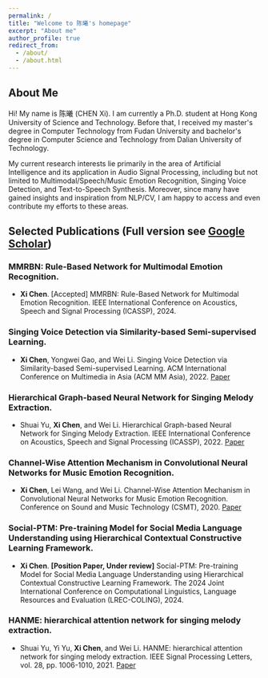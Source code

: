 ```yaml
---
permalink: /
title: "Welcome to 陈曦's homepage"
excerpt: "About me"
author_profile: true
redirect_from: 
  - /about/
  - /about.html
---
```



About Me
------

Hi! My name is 陈曦 (CHEN Xi). I am currently a Ph.D. student at Hong Kong University of Science and Technology. Before that, I received my master's degree in Computer Technology from Fudan University and bachelor's degree in Computer Science and Technology from Dalian University of Technology.

My current research interests lie primarily in the area of Artificial Intelligence and its application in Audio Signal Processing, including but not limited to Multimodal/Speech/Music Emotion Recognition, Singing Voice Detection, and Text-to-Speech Synthesis. Moreover, since many have gained insights and inspiration from NLP/CV, I am happy to access and even contribute my efforts to these areas.


<!-- News
------ -->

Selected Publications (Full version see [Google Scholar](https://scholar.google.com/citations?user=2n3CpQEAAAAJ&hl=zh-CN))
------

### MMRBN: Rule-Based Network for Multimodal Emotion Recognition.
* **Xi Chen**. [Accepted] MMRBN: Rule-Based Network for Multimodal Emotion Recognition. IEEE International Conference on Acoustics, Speech and Signal Processing (ICASSP), 2024. 
<!-- * [Paper](../files/MMRBN.pdf)  -->

### Singing Voice Detection via Similarity-based Semi-supervised Learning.
* **Xi Chen**, Yongwei Gao, and Wei Li. Singing Voice Detection via Similarity-based Semi-supervised Learning. ACM International Conference on Multimedia in Asia (ACM MM Asia), 2022. [Paper](https://dl.acm.org/doi/abs/10.1145/3551626.3564963)

### Hierarchical Graph-based Neural Network for Singing Melody Extraction.
* Shuai Yu, **Xi Chen**, and Wei Li. Hierarchical Graph-based Neural Network for Singing Melody Extraction. IEEE International Conference on Acoustics, Speech and Signal Processing (ICASSP), 2022. [Paper](https://ieeexplore.ieee.org/document/9747629)


### Channel-Wise Attention Mechanism in Convolutional Neural Networks for Music Emotion Recognition.
* **Xi Chen**, Lei Wang, and Wei Li. Channel-Wise Attention Mechanism in Convolutional Neural Networks for Music Emotion Recognition. Conference on Sound and Music Technology (CSMT), 2020. [Paper](https://link.springer.com/chapter/10.1007/978-981-16-1649-5_4)

### Social-PTM: Pre-training Model for Social Media Language Understanding using Hierarchical Contextual Constructive Learning Framework.
* **Xi Chen**. **[Position Paper, Under review]** Social-PTM: Pre-training Model for Social Media Language Understanding using Hierarchical Contextual Constructive Learning Framework. The 2024 Joint International Conference on Computational Linguistics, Language Resources and Evaluation (LREC-COLING), 2024. 
<!-- [Paper](../files/Social_PTM.pdf) -->


### HANME: hierarchical attention network for singing melody extraction.
* Shuai Yu, Yi Yu, **Xi Chen**, and Wei Li. HANME: hierarchical attention network for singing melody extraction. IEEE Signal Processing Letters, vol. 28, pp. 1006-1010, 2021. [Paper](https://ieeexplore.ieee.org/document/9432745) 


